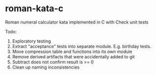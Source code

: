 # roman-kata-c
Roman numeral calculator kata implemented in C with Check unit tests

Todo:
1. Exploratory testing
2. Extract "acceptance" tests into separate module.  E.g. birthday tests.
3. Move compression table and functions into its own module
4. Remove derived artifacts that were accidentally added to git
5. Subtract does not confirm result is >= 0
6. Clean up naming inconsistencies
